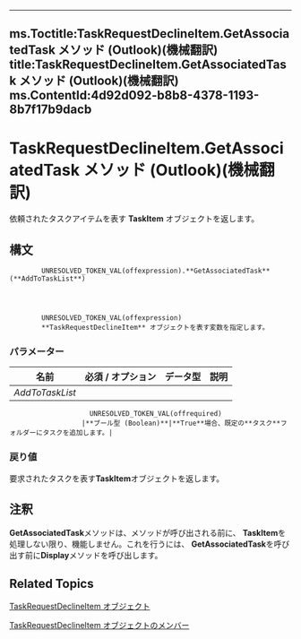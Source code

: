 

---
ms.Toctitle:TaskRequestDeclineItem.GetAssociatedTask メソッド (Outlook)(機械翻訳)
title:TaskRequestDeclineItem.GetAssociatedTask メソッド (Outlook)(機械翻訳)
ms.ContentId:4d92d092-b8b8-4378-1193-8b7f17b9dacb
---
# TaskRequestDeclineItem.GetAssociatedTask メソッド (Outlook)(機械翻訳)




依頼されたタスクアイテムを表す **TaskItem** オブジェクトを返します。

## 構文

            UNRESOLVED_TOKEN_VAL(offexpression).**GetAssociatedTask**(**AddToTaskList**)




            UNRESOLVED_TOKEN_VAL(offexpression)
            **TaskRequestDeclineItem** オブジェクトを表す変数を指定します。

### パラメーター

|**名前**|**必須 / オプション**|**データ型**|**説明**|
|---|---|---|---|
|*AddToTaskList*|
                        UNRESOLVED_TOKEN_VAL(offrequired)
                      |**ブール型 (Boolean)**|**True**場合、既定の**タスク**フォルダーにタスクを追加します。|



### 戻り値
要求されたタスクを表す**TaskItem**オブジェクトを返します。





## 注釈
**GetAssociatedTask**メソッドは、メソッドが呼び出される前に、 **TaskItem**を処理しない限り、機能しません。これを行うには、 **GetAssociatedTask**を呼び出す前に**Display**メソッドを呼び出します。



## Related Topics

[TaskRequestDeclineItem オブジェクト](e842c7c0-7943-9219-329b-30b892ab99b0.md)

[TaskRequestDeclineItem オブジェクトのメンバー](3de31d0d-2444-876c-5d4d-1192851301af.md)




